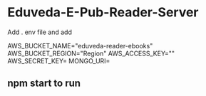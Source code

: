 # Eduveda-E-Pub-Reader-Server

Add . env file and add
<br>

AWS_BUCKET_NAME="eduveda-reader-ebooks"
AWS_BUCKET_REGION="Region"
AWS_ACCESS_KEY=""
AWS_SECRET_KEY=
MONGO_URI=

## npm start to run